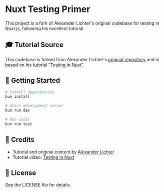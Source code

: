 # Nuxt Testing Primer

This project is a fork of Alexander Lichter's original codebase for testing in Nuxt.js, following his excellent tutorial.

## 🎓 Tutorial Source

This codebase is forked from Alexander Lichter's [original repository](https://github.com/manniL/nuxt-test-utils-primer) and is based on his tutorial ["Testing in Nuxt"](https://www.youtube.com/watch?v=yGzwk9xi9gU).

## 🚀 Getting Started

```bash
# Install dependencies
bun install

# Start development server
bun run dev

# Run tests
bun run test
```

## 📝 Credits

- Tutorial and original content by [Alexander Lichter](https://github.com/manniL)
- Tutorial video: [Testing in Nuxt](https://www.youtube.com/watch?v=yGzwk9xi9gU)

## 📄 License

See the LICENSE file for details.
